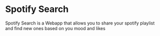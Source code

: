 # Spotify Search

Spotify Search is a Webapp that allows you to share your spotify playlist and find new ones based on you mood and likes